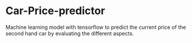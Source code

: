 # Car-Price-predictor
Machine learning model with tensorflow to predict the current price of the second hand car by evaluating the different aspects.
